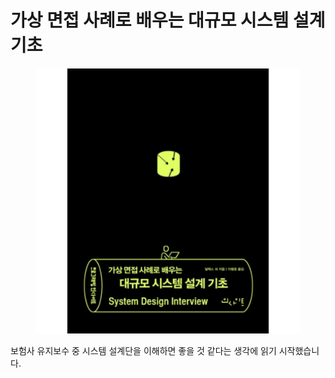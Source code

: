 # 가상 면접 사례로 배우는 대규모 시스템 설계 기초



<figure><img src="../.gitbook/assets/image.png" alt=""><figcaption></figcaption></figure>

보험사 유지보수 중 시스템 설계단을 이해하면 좋을 것 같다는 생각에 읽기 시작했습니다.
